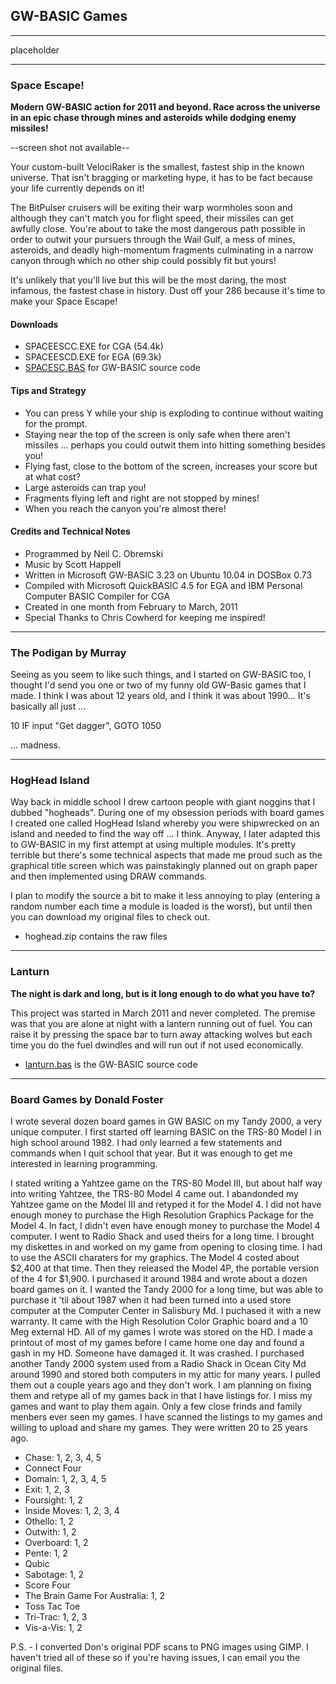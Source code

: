 ## GW-BASIC Games

---

placeholder

---

### Space Escape!

**Modern GW-BASIC action for 2011 and beyond. Race across the universe in an epic chase through mines and asteroids while dodging enemy missiles!**

--screen shot not available--

Your custom-built VelociRaker is the smallest, fastest ship in the known universe. That isn't bragging or marketing hype, it has to be fact because your life currently depends on it!

The BitPulser cruisers will be exiting their warp wormholes soon and although they can't match you for flight speed, their missiles can get awfully close. You're about to take the most dangerous path possible in order to outwit your pursuers through the Wail Gulf, a mess of mines, asteroids, and deadly high-momentum fragments culminating in a narrow canyon through which no other ship could possibly fit but yours!

It's unlikely that you'll live but this will be the most daring, the most infamous, the fastest chase in history. Dust off your 286 because it's time to make your Space Escape!

#### Downloads

- SPACEESCC.EXE for CGA (54.4k)
- SPACEESCD.EXE for EGA (69.3k)
- [SPACESC.BAS](https://gw-basic.com/spaceesc.bas) for GW-BASIC source code

#### Tips and Strategy

- You can press Y while your ship is exploding to continue without waiting for the prompt.
- Staying near the top of the screen is only safe when there aren't missiles ... perhaps you could outwit them into hitting something besides you!
- Flying fast, close to the bottom of the screen, increases your score but at what cost?
- Large asteroids can trap you!
- Fragments flying left and right are not stopped by mines!
- When you reach the canyon you're almost there!

#### Credits and Technical Notes

- Programmed by Neil C. Obremski
- Music by Scott Happell
- Written in Microsoft GW-BASIC 3.23 on Ubuntu 10.04 in DOSBox 0.73
- Compiled with Microsoft QuickBASIC 4.5 for EGA and IBM Personal Computer BASIC Compiler for CGA
- Created in one month from February to March, 2011
- Special Thanks to Chris Cowherd for keeping me inspired!

---

### The Podigan by Murray

Seeing as you seem to like such things, and I started on GW-BASIC too, I thought I'd send you one or two of my funny old GW-Basic games that I made.  I think I was about 12 years old, and I think it was about 1990...  It's basically all just ...

10 IF input "Get dagger", GOTO 1050

... madness.

---

### HogHead Island

Way back in middle school I drew cartoon people with giant noggins that I dubbed "hogheads". During one of my obsession periods with board games I created one called HogHead Island whereby you were shipwrecked on an island and needed to find the way off ... I think. Anyway, I later adapted this to GW-BASIC in my first attempt at using multiple modules. It's pretty terrible but there's some technical aspects that made me proud such as the graphical title screen which was painstakingly planned out on graph paper and then implemented using DRAW commands.

I plan to modify the source a bit to make it less annoying to play (entering a random number each time a module is loaded is the worst), but until then you can download my original files to check out.

- hoghead.zip contains the raw files

---

### Lanturn

**The night is dark and long, but is it long enough to do what you have to?**

This project was started in March 2011 and never completed. The premise was that you are alone at night with a lantern running out of fuel. You can raise it by pressing the space bar to turn away attacking wolves but each time you do the fuel dwindles and will run out if not used economically.

- [lanturn.bas](https://gw-basic.com/lanturn.bas) is the GW-BASIC source code

---

### Board Games by Donald Foster

I wrote several dozen board games in GW BASIC on my Tandy 2000, a very unique computer. I first started off learning BASIC on the TRS-80 Model I in high school around 1982. I had only learned a few statements and commands when I quit school that year. But it was enough to get me interested in learning programming.

I stated writing a Yahtzee game on the TRS-80 Model III, but about half way into writing Yahtzee, the TRS-80 Model 4 came out. I abandonded my Yahtzee game on the Model III and retyped it for the Model 4. I did not have enough money to purchase the High Resolution Graphics Package for the Model 4. In fact, I didn't even have enough money to purchase the Model 4 computer. I went to Radio Shack and used theirs for a long time. I brought my diskettes in and worked on my game from opening to closing time. I had to use the ASCII charaters for my graphics. The Model 4 costed about $2,400 at that time. Then they released the Model 4P, the portable version of the 4 for $1,900. I purchased it around 1984 and wrote about a dozen board games on it. I wanted the Tandy 2000 for a long time, but was able to purchase it 'til about 1987 when it had been turned into a used store computer at the Computer Center in Salisbury Md. I puchased it with a new warranty. It came with the High Resolution Color Graphic board and a 10 Meg external HD. All of my games I wrote was stored on the HD. I made a printout of most of my games before I came home one day and found a gash in my HD. Someone have damaged it. It was crashed. I purchased another Tandy 2000 system used from a Radio Shack in Ocean City Md around 1990 and stored both computers in my attic for many years. I pulled them out a couple years ago and they don't work. I am planning on fixing them and retype all of my games back in that I have listings for. I miss my games and want to play them again. Only a few close frinds and family menbers ever seen my games. I have scanned the listings to my games and willing to upload and share my games. They were written 20 to 25 years ago.

- Chase: 1, 2, 3, 4, 5 
- Connect Four
- Domain: 1, 2, 3, 4, 5 
- Exit: 1, 2, 3 
- Foursight: 1, 2 
- Inside Moves: 1, 2, 3, 4 
- Othello: 1, 2 
- Outwith: 1, 2 
- Overboard: 1, 2 
- Pente: 1, 2 
- Qubic
- Sabotage: 1, 2 
- Score Four
- The Brain Game For Australia: 1, 2 
- Toss Tac Toe
- Tri-Trac: 1, 2, 3 
- Vis-a-Vis: 1, 2 

P.S. - I converted Don's original PDF scans to PNG images using GIMP. I haven't tried all of these so if you're having issues, I can email you the original files.
